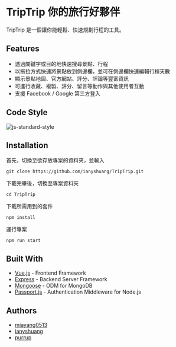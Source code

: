 # TripTrip 你的旅行好夥伴

TripTrip 是一個讓你能輕鬆、快速規劃行程的工具。

## Features
* 透過關鍵字或目的地快速搜尋景點、行程
* 以拖拉方式快速將景點放到側邊欄，並可在側邊欄快速編輯行程天數
* 顯示景點地圖、官方網站、評分、評論等豐富資訊
* 可進行收藏、複製、評分、留言等動作與其他使用者互動
* 支援 Facebook / Google 第三方登入

## Code Style

![js-standard-style](https://img.shields.io/badge/code%20style-standard-brightgreen.svg?style=flat)[](https://github.com/feross/standard)

## Installation

首先，切換至欲存放專案的資料夾，並輸入

```
git clone https://github.com/ianyshuang/TripTrip.git
```

下載完畢後，切換至專案資料夾

```
cd TripTrip
```

下載所需用到的套件

```
npm install
```

運行專案

```
npm run start
```

## Built With
* [Vue.js](https://vuejs.org/) - Frontend Framework
* [Express](https://expressjs.com/) - Backend Server Framework
* [Mongoose](https://github.com/Automattic/mongoose/) - ODM for MongoDB
* [Passport.js](https://github.com/jaredhanson/passport) - Authentication Middleware for Node.js

## Authors
* [miayang0513](https://github.com/miayang0513)
* [ianyshuang](https://github.com/ianyshuang)
* [purrup](https://github.com/purrup)